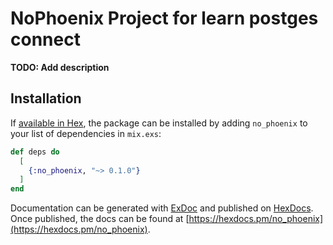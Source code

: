 # NoPhoenix Project for learn postges connect

**TODO: Add description**

## Installation

If [available in Hex](https://hex.pm/docs/publish), the package can be installed
by adding `no_phoenix` to your list of dependencies in `mix.exs`:

```elixir
def deps do
  [
    {:no_phoenix, "~> 0.1.0"}
  ]
end
```

Documentation can be generated with [ExDoc](https://github.com/elixir-lang/ex_doc)
and published on [HexDocs](https://hexdocs.pm). Once published, the docs can
be found at [https://hexdocs.pm/no_phoenix](https://hexdocs.pm/no_phoenix).

